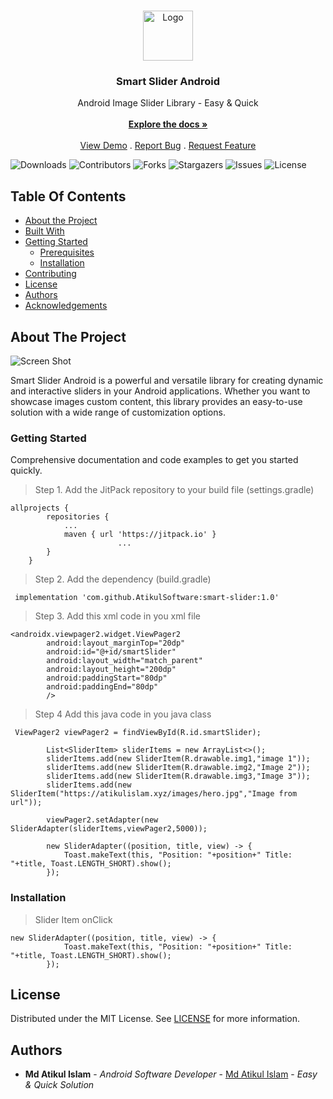 <br/>
<p align="center">
  <a href="https://github.com/AtikulSoftware/smart-slider">
    <img src="https://avatars.githubusercontent.com/u/111883800?v=4" alt="Logo" width="80" height="80">
  </a>

  <h3 align="center">Smart Slider Android</h3>

  <p align="center">
    Android Image Slider Library - Easy & Quick
    <br/>
    <br/>
    <a href="https://github.com/AtikulSoftware/smart-slider"><strong>Explore the docs »</strong></a>
    <br/>
    <br/>
    <a href="https://github.com/AtikulSoftware/smart-slider">View Demo</a>
    .
    <a href="https://github.com/AtikulSoftware/smart-slider/issues">Report Bug</a>
    .
    <a href="https://github.com/AtikulSoftware/smart-slider/issues">Request Feature</a>
  </p>
</p>

![Downloads](https://img.shields.io/github/downloads/AtikulSoftware/smart-slider/total) ![Contributors](https://img.shields.io/github/contributors/AtikulSoftware/smart-slider?color=dark-green) ![Forks](https://img.shields.io/github/forks/AtikulSoftware/smart-slider?style=social) ![Stargazers](https://img.shields.io/github/stars/AtikulSoftware/smart-slider?style=social) ![Issues](https://img.shields.io/github/issues/AtikulSoftware/smart-slider) ![License](https://img.shields.io/github/license/AtikulSoftware/smart-slider) 

## Table Of Contents

* [About the Project](#about-the-project)
* [Built With](#built-with)
* [Getting Started](#getting-started)
  * [Prerequisites](#prerequisites)
  * [Installation](#installation)
* [Contributing](#contributing)
* [License](#license)
* [Authors](#authors)
* [Acknowledgements](#acknowledgements)

## About The Project

![Screen Shot](https://upload.wikimedia.org/wikipedia/commons/2/2c/Rotating_earth_%28large%29.gif)

Smart Slider Android is a powerful and versatile library for creating dynamic and interactive sliders in your Android applications. Whether you want to showcase images custom content, this library provides an easy-to-use solution with a wide range of customization options.


### Getting Started
Comprehensive documentation and code examples to get you started quickly.

> Step 1. Add the JitPack repository to your build file (settings.gradle)
```
allprojects {
		repositories {
			...
			maven { url 'https://jitpack.io' }
                        ...
		}
	}
```

> Step 2. Add the dependency (build.gradle)
```
 implementation 'com.github.AtikulSoftware:smart-slider:1.0'
```

> Step 3. Add this xml code in you xml file 
```
<androidx.viewpager2.widget.ViewPager2
        android:layout_marginTop="20dp"
        android:id="@+id/smartSlider"
        android:layout_width="match_parent"
        android:layout_height="200dp"
        android:paddingStart="80dp"
        android:paddingEnd="80dp"
        />
```

> Step 4 Add this java code in you java class
```
 ViewPager2 viewPager2 = findViewById(R.id.smartSlider);

        List<SliderItem> sliderItems = new ArrayList<>();
        sliderItems.add(new SliderItem(R.drawable.img1,"image 1"));
        sliderItems.add(new SliderItem(R.drawable.img2,"Image 2"));
        sliderItems.add(new SliderItem(R.drawable.img3,"Image 3"));
        sliderItems.add(new SliderItem("https://atikulislam.xyz/images/hero.jpg","Image from url"));

        viewPager2.setAdapter(new SliderAdapter(sliderItems,viewPager2,5000));

        new SliderAdapter((position, title, view) -> {
            Toast.makeText(this, "Position: "+position+" Title: "+title, Toast.LENGTH_SHORT).show();
        });
```



### Installation

> Slider Item onClick
```
new SliderAdapter((position, title, view) -> {
            Toast.makeText(this, "Position: "+position+" Title: "+title, Toast.LENGTH_SHORT).show();
        });
```

## License

Distributed under the MIT License. See [LICENSE](https://github.com/AtikulSoftware/smart-slider/blob/main/LICENSE.md) for more information.

## Authors

* **Md Atikul Islam** - *Android Software Developer* - [Md Atikul Islam](https://github.com/AtikulSoftware) - *Easy & Quick Solution*

